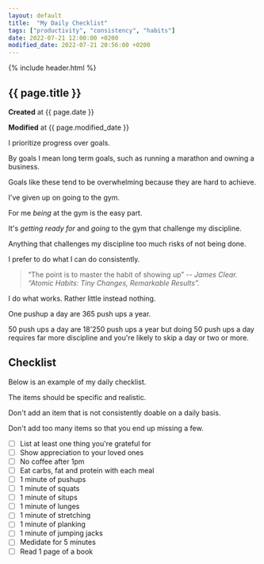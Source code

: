 ```yaml
---
layout: default
title:  "My Daily Checklist"
tags: ["productivity", "consistency", "habits"]
date: 2022-07-21 12:00:00 +0200
modified_date: 2022-07-21 20:56:00 +0200
---
```


{% include header.html %}
## {{ page.title }}
**Created** at {{ page.date }}

**Modified** at {{ page.modified_date }}

I prioritize progress over goals. 

By goals I mean long term goals, such as running a marathon and owning a business.

Goals like these tend to be overwhelming because they are hard to achieve.

I've given up on going to the gym. 

For me *being* at the gym is the easy part. 

It's *getting ready for* and *going* to the gym that challenge my discipline.

Anything that challenges my discipline too much risks of not being done.

I prefer to do what I can do consistently. 

> “The point is to master the habit of showing up”
> -- <cite>James Clear. “Atomic Habits: Tiny Changes, Remarkable Results”.</cite>

I do what works. Rather little instead nothing.

One pushup a day are 365 push ups a year. 

50 push ups a day are 18'250 push ups
a year but doing 50 push ups a day requires far more discipline and you're likely
to skip a day or two or more.

## Checklist

Below is an example of my daily checklist. 

The items should be specific and realistic.

Don't add an item that is not consistently doable on a daily basis. 

Don't add too many items so that you end up missing a few.

- [ ] List at least one thing you're grateful for
- [ ] Show appreciation to your loved ones
- [ ] No coffee after 1pm
- [ ] Eat carbs, fat and protein with each meal
- [ ] 1 minute of pushups
- [ ] 1 minute of squats
- [ ] 1 minute of situps
- [ ] 1 minute of lunges
- [ ] 1 minute of stretching
- [ ] 1 minute of planking
- [ ] 1 minute of jumping jacks
- [ ] Medidate for 5 minutes
- [ ] Read 1 page of a book
